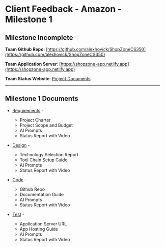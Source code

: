 # Client Feedback - Amazon - Milestone 1

## Milestone Incomplete

**Team Github Repo**:  [https://github.com/alexhovick/ShopZoneCS350](https://github.com/alexhovick/ShopZoneCS350)

**Team Application Server**:  [https://shopzone-app.netlify.app](https://shopzone-app.netlify.app)

**Team Status Website**:  [Project Documents](https://github.com/alexhovick/ShopZoneCS350/Documents)

---

## Milestone 1 Documents

* [Requirements](https://github.com/alexhovick/ShopZoneCS350/tree/main/Documents/Requirements) - 
    * Project Charter
    * Project Scope and Budget
    * AI Prompts
    * Status Report with Video

* [Design](https://github.com/alexhovick/ShopZoneCS350/tree/main/Documents/Design) - 
    * Technology Selection Report
    * Tool Chain Setup Guide
    * AI Prompts
    * Status Report with Video

* [Code](https://github.com/alexhovick/ShopZoneCS350/tree/main/Documents/Code) - 
    * Github Repo
    * Documentation Guide
    * AI Prompts
    * Status Report with Video

* [Test](https://github.com/alexhovick/ShopZoneCS350/tree/main/Documents/Test) - 
    * Application Server URL
    * App Hosting Guide
    * AI Prompts
    * Status Report with Video

